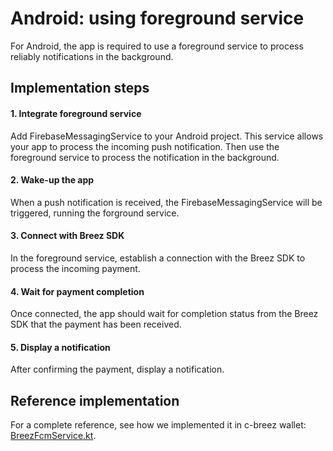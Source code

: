 
# Android: using foreground service
For Android, the app is required to use a foreground service to process reliably notifications in the background.

## Implementation steps
#### 1. Integrate foreground service
Add FirebaseMessagingService to your Android project. This service allows your app to process the incoming push notification. Then use the foreground service to process the notification in the background.
#### 2. Wake-up the app
When a push notification is received, the FirebaseMessagingService will be triggered, running the forground service.
#### 3. Connect with Breez SDK
In the foreground service, establish a connection with the Breez SDK to process the incoming payment.
#### 4. Wait for payment completion
Once connected, the app should wait for completion status from the Breez SDK that the payment has been received.
#### 5. Display a notification
After confirming the payment, display a notification.

## Reference implementation
For a complete reference, see how we implemented it in c-breez wallet: [BreezFcmService.kt](https://github.com/breez/c-breez/blob/main/android/app/src/main/kotlin/com/cBreez/client/BreezFcmService.kt).
